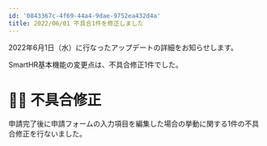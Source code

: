```yaml
---
id: '0843367c-4f69-44a4-9dae-9752ea432d4a'
title: 2022/06/01 不具合1件を修正しました
---
```

2022年6月1日（水）に行なったアップデートの詳細をお知らせします。

SmartHR基本機能の変更点は、不具合修正1件でした。

# 👨‍⚕️ 不具合修正

申請完了後に申請フォームの入力項目を編集した場合の挙動に関する1件の不具合修正を行ないました。
